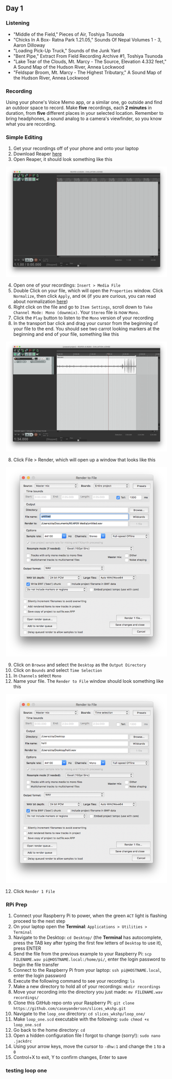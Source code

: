 ## Day 1

### Listening

* "Middle of the Field," Pieces of Air, Toshiya Tsunoda
* "Chicks In A Box- Ratna Park 1.21.05," Sounds Of Nepal Volumes 1 - 3, Aaron Dilloway
* "Loading Pick-Up Truck," Sounds of the Junk Yard
* "Bent Pipe," Extract From Field Recording Archive #1, Toshiya Tsunoda
* "Lake Tear of the Clouds, Mt. Marcy - The Source, Elevation 4.332 feet," A Sound Map of the Hudson River, Annea Lockwood
* "Feldspar Broom, Mt. Marcy - The Highest Tributary," A Sound Map of the Hudson River, Annea Lockwood


### Recording

Using your phone's Voice Memo app, or a similar one, go outside and find an outdoor space to record. Make **five** recordings, each **2 minutes** in duration, from **five** different places in your selected location. Remember to bring headphones, a sound analog to a camera's viewfinder, so you know what you are recording.


### Simple Editing

1. Get your recordings off of your phone and onto your laptop
2. Download Reaper [here](https://www.reaper.fm/download.php)
3. Open Reaper, it should look something like this

![](imgs/reaper_window.png)

4. Open one of your recordings: `Insert > Media File`
5. Double Click on your file, which will open the `Properties` window. Click `Normalize`, then click `Apply`, and `OK` (if you are curious, you can read about normalization [here](https://en.wikipedia.org/wiki/Audio_normalization))
5. Right click on the file and go to `Item Settings`, scroll down to `Take Channel Mode: Mono (downmix)`. Your `Stereo` file is now `Mono`.
6. Click the `Play` button to listen to the `Mono` version of your recording
7. In the transport bar click and drag your cursor from the beginning of your file to the end. You should see two carrot looking markers at the beginning and end of your file, something like this

![](imgs/reaper_selection.png)

8. Click File > Render, which will open up a window that looks like this

![](imgs/render_to_file.png)

9. Click on `Browse` and select the `Desktop` as the `Output Directory`
10. Click on `Bounds` and select `Time Selection`
11. In `Channels` select `Mono`
12. Name your file. The `Render to File` window should look something like this

![](imgs/render_to_file_ready.png)

12. Click `Render 1 File`


### RPi Prep

1. Connect your Raspberry Pi to power, when the green `ACT` light is flashing proceed to the next step
2. On your laptop open the **Terminal**: `Applications > Utilities > Terminal`
3. Navigate to the Desktop: `cd Desktop/` (the **Terminal** has autocomplete, press the TAB key after typing the first few letters of `Desktop` to use it), press ENTER
4. Send the file from the previous example to your Raspberry Pi: `scp FILENAME.wav pi@HOSTNAME.local:/home/pi/`, enter the login password to begin the file transfer
5. Connect to the Raspberry Pi from your laptop: `ssh pi@HOSTNAME.local`, enter the login password
6. Execute the following command to see your recording: `ls`
7. Make a new directory to hold all of your recordings: `mkdir recordings`
8. Move your recording into the directory you just made: `mv FILENAME.wav recordings/`
9. Clone this GitHub repo onto your Raspberry Pi: `git clone https://github.com/caseyanderson/slices_wkshp.git`
10. Navigate to the `loop_one` directory: `cd slices_wkshp/loop_one/`
15. Make `loop_one.scd` executable with the following: `sudo chmod +x loop_one.scd`
16. Go back to the home directory: `cd`
17. Open a hidden configuration file I forgot to change (sorry!): `sudo nano .jackdrc`
18. Using your arrow keys, move the cursor to `-dhw:1` and change the `1` to a `0`
19. Control+X to exit, Y to confirm changes, Enter to save

### testing loop one
